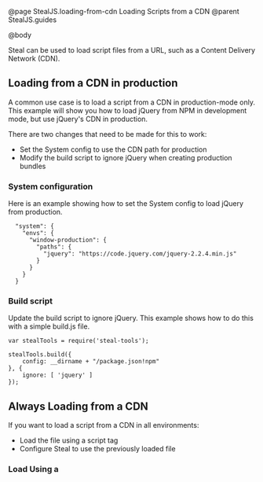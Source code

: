 @page StealJS.loading-from-cdn Loading Scripts from a CDN
@parent StealJS.guides

@body

Steal can be used to load script files from a URL, such as a Content Delivery Network (CDN).


## Loading from a CDN in production

A common use case is to load a script from a CDN in production-mode only.
This example will show you how to load jQuery from NPM in development mode, but use jQuery's CDN in production.

There are two changes that need to be made for this to work:

* Set the System config to use the CDN path for production
* Modify the build script to ignore jQuery when creating production bundles

### System configuration

Here is an example showing how to set the System config to load jQuery from production.

```
  "system": {
    "envs": {
      "window-production": {
        "paths": {
          "jquery": "https://code.jquery.com/jquery-2.2.4.min.js"
        }
      }
    }
  }
```

### Build script

Update the build script to ignore jQuery.
This example shows how to do this with a simple build.js file.

```
var stealTools = require('steal-tools');

stealTools.build({
    config: __dirname + "/package.json!npm"
}, {
    ignore: [ 'jquery' ]
});
```


## Always Loading from a CDN

If you want to load a script from a CDN in all environments:

* Load the file using a script tag
* Configure Steal to use the previously loaded file

### Load Using a <script> Tag and Configure Steal to use Loaded Version

```
    <script src="https://code.jquery.com/jquery-2.2.4.min.js"></script>
    <script>
      steal = {
        instantiated: {
          jquery: { 'default': window.jQuery, __useDefault: true }
        }
      };
    </script>
    <script src="./node_modules/steal/steal.js"></script>
```

### Prevent Steal from Looking for jQuery During Build

In order for the production build to work, map jQuery to the `@empty` module so Steal knows it doesn't need to try and find it:

```
  "system": {
    "envs": {
      "build-development": {
        "map": {
          "jquery": "@empty"
        }
      }
    }
  }
```
